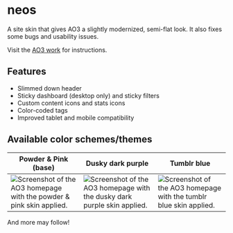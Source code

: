 # neos

A site skin that gives AO3 a slightly modernized, semi-flat look. It also fixes some bugs and usability issues.

Visit the [AO3 work](https://archiveofourown.org/works/65849527) for instructions.

## Features
- Slimmed down header
- Sticky dashboard (desktop only) and sticky filters
- Custom content icons and stats icons
- Color-coded tags
- Improved tablet and mobile compatibility

## Available color schemes/themes

| Powder & Pink (base)  | Dusky dark purple | Tumblr blue |
| ------------- | ------------- |------------- |
| ![Screenshot of the AO3 homepage with the powder & pink skin applied.](/../main/images/neos_preview_splash_base_powder-pink.png) | ![Screenshot of the AO3 homepage with the dusky dark purple skin applied.](/../main/images/neos_preview_splash_dusky-dark-purple.png)  | ![Screenshot of the AO3 homepage with the tumblr blue skin applied.](/../main/images/neos_preview_splash_tumblr-blue.png)  |

And more may follow!
